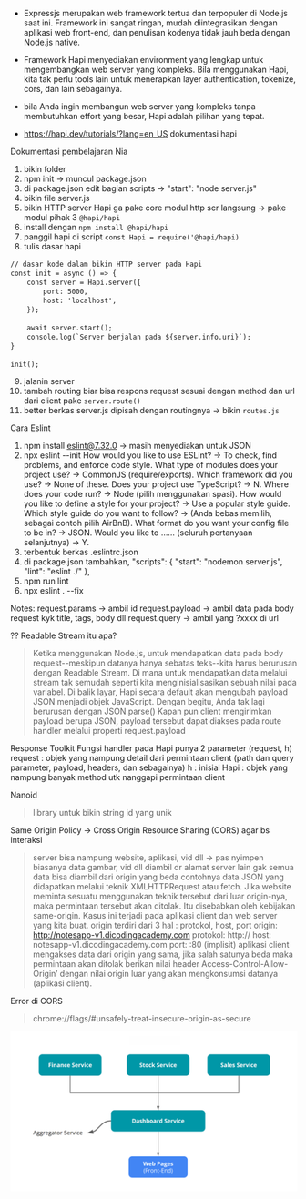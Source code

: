 - Expressjs merupakan web framework tertua dan terpopuler di Node.js saat ini. Framework ini sangat ringan, mudah diintegrasikan dengan aplikasi web front-end, dan penulisan kodenya tidak jauh beda dengan Node.js native. 
- Framework Hapi menyediakan environment yang lengkap untuk mengembangkan web server yang kompleks. Bila menggunakan Hapi, kita tak perlu tools lain untuk menerapkan layer authentication, tokenize, cors, dan lain sebagainya. 
- bila Anda ingin membangun web server yang kompleks tanpa membutuhkan effort yang besar, Hapi adalah pilihan yang tepat.

- https://hapi.dev/tutorials/?lang=en_US dokumentasi hapi 

Dokumentasi pembelajaran Nia 
1. bikin folder 
2. npm init -> muncul package.json 
3. di package.json edit bagian scripts -> "start": "node server.js"
4. bikin file server.js
5. bikin HTTP server Hapi ga pake core modul http scr langsung -> pake modul pihak 3 `@hapi/hapi`
6. install dengan `npm install @hapi/hapi`
7. panggil hapi di script `const Hapi = require('@hapi/hapi)`
8. tulis dasar hapi 
```
// dasar kode dalam bikin HTTP server pada Hapi 
const init = async () => {
    const server = Hapi.server({
        port: 5000,
        host: 'localhost',
    });

    await server.start();
    console.log(`Server berjalan pada ${server.info.uri}`);
}

init();
```
9. jalanin server 
10. tambah routing biar bisa respons request sesuai dengan method dan url dari client pake `server.route()`
11. better berkas server.js dipisah dengan routingnya -> bikin `routes.js`


Cara Eslint 
1. npm install eslint@7.32.0 -> masih menyediakan untuk JSON 
2. npx eslint --init
How would you like to use ESLint? -> To check, find problems, and enforce code style.
What type of modules does your project use? -> CommonJS (require/exports).
Which framework did you use? -> None of these. 
Does your project use TypeScript? -> N.
Where does your code run? -> Node (pilih menggunakan spasi).
How would you like to define a style for your project? -> Use a popular style guide.
Which style guide do you want to follow? -> (Anda bebas memilih, sebagai contoh pilih AirBnB).
What format do you want your config file to be in? -> JSON.
Would you like to …… (seluruh pertanyaan selanjutnya) -> Y.
3. terbentuk berkas .eslintrc.json
4. di package.json tambahkan, 
"scripts": {
  "start": "nodemon server.js",
  "lint": "eslint ./"
},
5. npm run lint
6. npx eslint . --fix

Notes: 
request.params -> ambil id 
request.payload -> ambil data pada body request kyk title, tags, body dll
request.query -> ambil yang ?xxxx di url 

??
Readable Stream itu apa?
> Ketika menggunakan Node.js, untuk mendapatkan data pada body request--meskipun datanya hanya sebatas teks--kita harus berurusan dengan Readable Stream. Di mana untuk mendapatkan data melalui stream tak semudah seperti kita menginisialisasikan sebuah nilai pada variabel. 
> Di balik layar, Hapi secara default akan mengubah payload JSON menjadi objek JavaScript. Dengan begitu, Anda tak lagi berurusan dengan JSON.parse()
> Kapan pun client mengirimkan payload berupa JSON, payload tersebut dapat diakses pada route handler melalui properti request.payload

Response Toolkit 
Fungsi handler pada Hapi punya 2 parameter (request, h)
request : objek yang nampung detail dari permintaan client (path dan query parameter, payload, headers, dan sebagainya)
h : inisial Hapi : objek yang nampung banyak method utk nanggapi permintaan client 

Nanoid
> library untuk bikin string id yang unik 

Same Origin Policy -> Cross Origin Resource Sharing (CORS) agar bs interaksi
> server bisa nampung website, aplikasi, vid dll -> pas nyimpen biasanya data gambar, vid dll diambil dr alamat server lain 
> gak semua data bisa diambil dari origin yang beda 
> contohnya data JSON yang didapatkan melalui teknik XMLHTTPRequest atau fetch. Jika website meminta sesuatu menggunakan teknik tersebut dari luar origin-nya, maka permintaan tersebut akan ditolak. Itu disebabkan oleh kebijakan same-origin. Kasus ini terjadi pada aplikasi client dan web server yang kita buat.
> origin terdiri dari 3 hal : protokol, host, port
origin: http://notesapp-v1.dicodingacademy.com
protokol: http://
host: notesapp-v1.dicodingacademy.com
port: :80 (implisit)
> aplikasi client mengakses data dari origin yang sama, jika salah satunya beda maka permintaan akan ditolak 
> berikan nilai header Access-Control-Allow-Origin’ dengan nilai origin luar yang akan mengkonsumsi datanya (aplikasi client).

Error di CORS
> chrome://flags/#unsafely-treat-insecure-origin-as-secure

![konsumsi data](image.png)